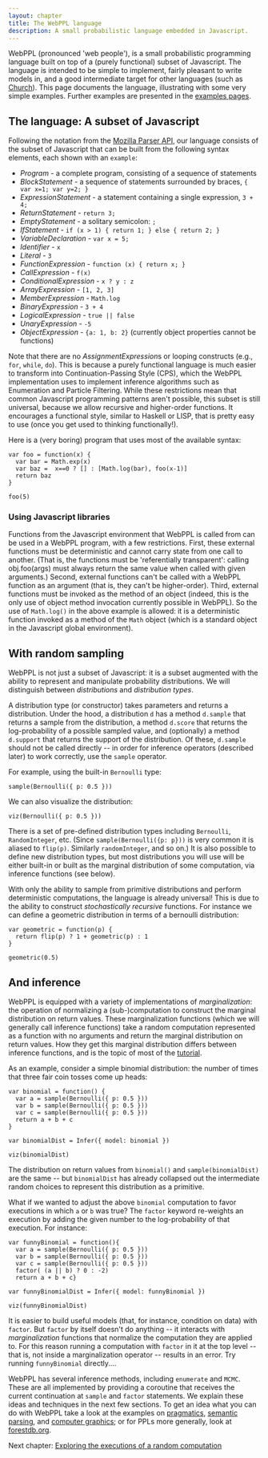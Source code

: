 ```yaml
---
layout: chapter
title: The WebPPL language
description: A small probabilistic language embedded in Javascript.
---
```



WebPPL (pronounced 'web people'), is a small probabilistic programming language built on top of a (purely functional) subset of Javascript. 
The language is intended to be simple to implement, fairly pleasant to write models in, and a good intermediate target for other languages (such as [Church](https://probmods.org)).
This page documents the language, illustrating with some very simple examples. Further examples are presented in the [examples pages](../index.html#examples).

## The language: A subset of Javascript

Following the notation from the [Mozilla Parser API](https://developer.mozilla.org/en-US/docs/Mozilla/Projects/SpiderMonkey/Parser_API), our language consists of the subset of Javascript that can be built from the following syntax elements, each shown with an `example`:

- *Program* - a complete program, consisting of a sequence of statements
- *BlockStatement* - a sequence of statements surrounded by braces, `{ var x=1; var y=2; }`
- *ExpressionStatement* - a statement containing a single expression, `3 + 4;`
- *ReturnStatement* - `return 3;`
- *EmptyStatement* - a solitary semicolon: `;`
- *IfStatement* - `if (x > 1) { return 1; } else { return 2; }`
- *VariableDeclaration* - `var x = 5;`
- *Identifier* - `x`
- *Literal* - `3`
- *FunctionExpression* - `function (x) { return x; }`
- *CallExpression* - `f(x)`
- *ConditionalExpression* - `x ? y : z`
- *ArrayExpression* - `[1, 2, 3]`
- *MemberExpression* - `Math.log`
- *BinaryExpression* - `3 + 4`
- *LogicalExpression* - `true || false`
- *UnaryExpression* - `-5`
- *ObjectExpression* - `{a: 1, b: 2}` (currently object properties cannot be functions)

Note that there are no *AssignmentExpression*s or looping constructs (e.g., `for`, `while`, `do`). This is because a purely functional language is much easier to transform into Continuation-Passing Style (CPS), which the WebPPL implementation uses to implement inference algorithms such as Enumeration and Particle Filtering.
While these restrictions mean that common Javascript programming patterns aren't possible, this subset is still universal, because we allow recursive and higher-order functions. It encourages a functional style, similar to Haskell or LISP, that is pretty easy to use (once you get used to thinking functionally!).

Here is a (very boring) program that uses most of the available syntax:

~~~~
var foo = function(x) {
  var bar = Math.exp(x)
  var baz =  x==0 ? [] : [Math.log(bar), foo(x-1)]
  return baz
}

foo(5) 
~~~~

### Using Javascript libraries

Functions from the Javascript environment that WebPPL is called from can be used in a WebPPL program, with a few restrictions. First, these external functions must be deterministic and cannot carry state from one call to another. (That is, the functions must be 'referentially transparent': calling obj.foo(args) must always return the same value when called with given arguments.) Second, external functions can't be called with a WebPPL function as an argument (that is, they can't be higher-order). Third, external functions must be invoked as the method of an object (indeed, this is the only use of object method invocation currently possible in WebPPL). So the use of `Math.log()` in the above example is allowed: it is a deterministic function invoked as a method of the `Math` object (which is a standard object in the Javascript global environment).

## With random sampling

WebPPL is not just a subset of Javascript: it is a subset augmented with the ability to represent and manipulate probability distributions. We will distinguish between *distributions* and *distribution types*. 

A distribution type (or constructor) takes parameters and returns a distribution. Under the hood, a distribution `d` has a method `d.sample` that returns a sample from the distribution, a method `d.score` that returns the log-probability of a possible sampled value, and (optionally) a method `d.support` that returns the support of the distribution. Of these, `d.sample` should not be called directly -- in order for inference operators (described later) to work correctly, use the `sample` operator.

For example, using the built-in `Bernoulli` type:

~~~~
sample(Bernoulli({ p: 0.5 }))
~~~~

We can also visualize the distribution:

~~~~
viz(Bernoulli({ p: 0.5 }))
~~~~

There is a set of pre-defined distribution types including `Bernoulli`, `RandomInteger`, etc. (Since `sample(Bernoulli({p: p}))` is very common it is aliased to `flip(p)`. Similarly `randomInteger`, and so on.) It is also possible to define new distribution types, but most distributions you will use will be either built-in or built as the marginal distribution of some computation, via inference functions (see below).

With only the ability to sample from primitive distributions and perform deterministic computations, the language is already universal! This is due to the ability to construct *stochastically recursive* functions. For instance we can define a geometric distribution in terms of a bernoulli distribution:

~~~
var geometric = function(p) {
  return flip(p) ? 1 + geometric(p) : 1
}

geometric(0.5)
~~~


## And inference

WebPPL is equipped with a variety of implementations of *marginalization*: the operation of normalizing a (sub-)computation to construct the marginal distribution on return values. These marginalization functions (which we will generally call inference functions) take a random computation represented as a function with no arguments and return the marginal distribution on return values. How they get this marginal distribution differs between inference functions, and is the topic of most of the [tutorial](../index.html).

As an example, consider a simple binomial distribution: the number of times that three fair coin tosses come up heads:

~~~
var binomial = function() {
  var a = sample(Bernoulli({ p: 0.5 }))
  var b = sample(Bernoulli({ p: 0.5 }))
  var c = sample(Bernoulli({ p: 0.5 }))
  return a + b + c
}

var binomialDist = Infer({ model: binomial })

viz(binomialDist)
~~~

The distribution on return values from `binomial()` and `sample(binomialDist)` are the same -- but `binomialDist` has already collapsed out the intermediate random choices to represent this distribution as a primitive.

What if we wanted to adjust the above `binomial` computation to favor executions in which `a` or `b` was true? The `factor` keyword re-weights an execution by adding the given number to the log-probability of that execution. For instance:

~~~
var funnyBinomial = function(){
  var a = sample(Bernoulli({ p: 0.5 }))
  var b = sample(Bernoulli({ p: 0.5 }))
  var c = sample(Bernoulli({ p: 0.5 }))
  factor( (a || b) ? 0 : -2)
  return a + b + c}

var funnyBinomialDist = Infer({ model: funnyBinomial })

viz(funnyBinomialDist)
~~~

It is easier to build useful models (that, for instance, condition on data) with `factor`. But `factor` by itself doesn't do anything -- it interacts with *marginalization* functions that normalize the computation they are applied to. For this reason running a computation with `factor` in it at the top level -- that is, not inside a marginalization operator -- results in an error. Try running `funnyBinomial` directly....

WebPPL has several inference methods, including `enumerate` and `MCMC`. These are all implemented by providing a coroutine that receives the current continuation at `sample` and `factor` statements. We explain these ideas and techniques in the next few sections. To get an idea what you can do with WebPPL take a look at the examples on [pragmatics](/examples/pragmatics.html), [semantic parsing](/examples/semanticparsing.html), and [computer graphics](/examples/vision.html); or for PPLs more generally, look at [forestdb.org](http://forestdb.org).

Next chapter: [Exploring the executions of a random computation](/chapters/03-enumeration.html)
